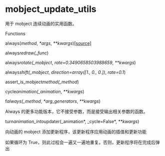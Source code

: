 # mobject_update_utils

用于 mobject 连续动画的实用函数。

Functions

always(_method_, _\*args_, _\*\*kwargs_)[\[source\]]()

always*redraw(\_func*)

always*rotate(\_mobject*, _rate=0.3490658503988659_, _\*\*kwargs_)

always*shift(\_mobject*, _direction=array(\[1., 0., 0.\])_, _rate=0.1_)

assert_is_mobject*method(\_method*)

cycle*animation(\_animation*, _\*\*kwargs_)

f*always(\_method*, _\*arg_generators_, _\*\*kwargs_)

Always 的更多功能版本，它不接受参数，而是接受输出相关参数的函数。

turn*animation_into*updater(\_animation*, \_cycle=False*, _\*\*kwargs_)

向动画的 mobject 添加更新程序，该更新程序应用动画的插值和更新功能

如果循环为 True，则此过程会一遍又一遍地重复。否则，更新程序将在完成后弹出
